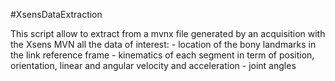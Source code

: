 #XsensDataExtraction

This script allow to extract from a mvnx file generated by an acquisition with the Xsens MVN all the data of interest:
 	- location of the bony landmarks in the link reference frame
	- kinematics of each segment in term of position, orientation, linear and angular velocity and acceleration
	- joint angles
